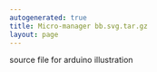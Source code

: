 ```yaml
---
autogenerated: true
title: Micro-manager bb.svg.tar.gz
layout: page
---
```


source file for arduino illustration
